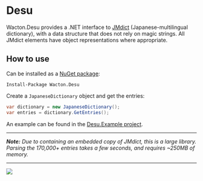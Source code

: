 # Desu
Wacton.Desu provides a .NET interface to [JMdict](http://www.edrdg.org/jmdict/j_jmdict.html) (Japanese-multilingual dictionary), with a data structure that does not rely on magic strings.  All JMdict elements have object representations where appropriate.

## How to use
Can be installed as a [NuGet package](https://www.nuget.org/packages/Wacton.Desu/):
```
Install-Package Wacton.Desu
```

Create a ```JapaneseDictionary``` object and get the entries:
```c#
var dictionary = new JapaneseDictionary();
var entries = dictionary.GetEntries();
```

An example can be found in the [Desu.Example project](https://github.com/waacton/Desu/tree/master/Desu.Example).

---

_**Note:** Due to containing an embedded copy of JMdict, this is a large library.  Parsing the 170,000+ entries takes a few seconds, and requires ~250MB of memory._

---

![](https://raw.githubusercontent.com/waacton/Desu/master/Desu/Resources/Desu.png)
